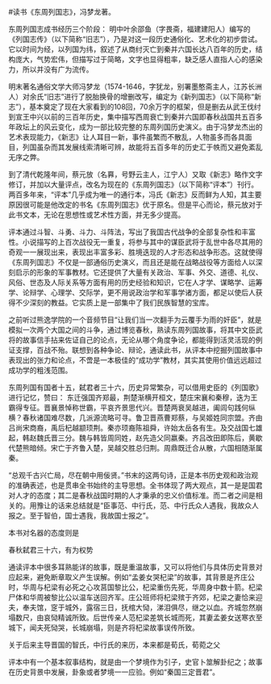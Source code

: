 \#读书《东周列国志》，冯梦龙著。

东周列国志成书经历三个阶段：
明中叶余邵鱼（字畏斋，福建建阳人）编写的《列国志传》（以下简称“旧志”），乃是对这一段历史通俗化、艺术化的初步尝试。它以时间为经，以列国为纬，叙述了从商纣灭亡到秦并六国长达八百年的历史，结构庞大，气势宏伟，但描写过于简略，文字也显得粗率，缺乏感人直指人心的感染力，所以并没有广为流传。

明末著名通俗文学大师冯梦龙（1574-1646，字犹龙，别署墨憨斋主人，江苏长洲人）对余氏“旧志”进行了脱胎换骨的增删改写，编定为《新列国志》（以下简称“新志”），基本奠定了现在大家看到的108回，70余万字的框架，但是删去从武王伐纣到宣王中兴以前的三百年历史，集中描写西周衰亡到秦并六国即春秋战国共五百多年政坛上的风云变化，成为一部比较完整的东周列国历史演义。由于冯梦龙杰出的艺术表现能力，《新志》让人耳目一新，事件虽繁而不散乱，人物虽多而各具面目，列国虽杂而其发展线索清晰可辨，故能将五百多年的历史汇于帙而又避免紊乱无序之弊。

到了清代乾隆年间，蔡元放（名奡，号野云主人，江宁人）又取《新志》略作文字修订，并加以大量评点，改名为现在的《东周列国志》（以下简称“评本”）刊行。两百多年来，“评本”几乎成为唯一的通行本，冯氏《新志》反而鲜为人知，其主要原因很可能是他改定的书名《东周列国志》优于原名。但是平心而论，蔡元放对于此书文本，无论在思想性或艺术性方面，并无多少提高。

评本通过斗智、斗勇、斗力、斗阵法，写出了我国古代战争的全部复杂性和丰富性。小说描写的上百次战役无一重复，将参与其中的谋臣武将于乱世中各尽其用的奇观一一展现出来，表现出丰富多彩、胜境迭现的人才形态和战争形态。这就使得《东周列国志》不仅是一部通俗历史演义，而且还是能在战略战役等方面给人以深刻启示的形象的军事教材。它还提供了大量有关政治、军事、外交、道德、礼仪、风俗、世态及人际关系等方面有用的历史经验和知识，它在人才学、谋略学、运筹学、论辩学、心理学、交际学，更不用说政治学和军事学诸方面，都足以使后人获得不少深刻的教益。它实质上是一部集中了我们民族智慧的宝库。

之前听过熊逸学院的一个音频节目“让我们当一次翻手为云覆手为雨的奸臣”，就是模拟一次两个大国之间的斗争，通过博览春秋，熟读东周列国故事，将其中文臣武将的故事信手拈来佐证自己的论点，无论从哪个角度争论，都能得到活灵活现的例证支撑，百战不殆。联想到各种争论、辩论，通读此书，从评本中挖掘列国故事中表现出的张力和论点，不啻是一本极佳的“成功学”教材，其实其使用价值远远超过成功学的粗浅范围。

东周列国有国者十五，弑君者三十六，历史异常繁杂，可以借用史臣的《列国歌》进行记忆，赞曰：
东迁强国齐郑最，荆楚渐横开桓文，楚庄宋襄和秦穆，迭为王霸得专征。晋襄景悼称世霸，平哀齐景思代兴。晋楚两衰吴越进，阖闾句践何纵横？春秋诸国难尽数，几派源流略可寻。鲁卫晋燕曹郑蔡，与吴姬姓同宗盟。齐由吕尚宋商裔，禹后杞越颛顼荆。秦亦顼裔陈祖舜，许始太岳各有生。及交战国七雄起，韩赵魏氏晋三分。魏与韩皆周同姓，赵先造父同嬴秦。齐吕改田即陈后，黄歇代楚熊暗倾。宋亡于齐鲁入楚，吴越交胜总归荆。周鼎既迁合从散，六国相随渐属秦。

“总观千古兴亡局，尽在朝中用佞贤。”书末的这两句诗，正是本书历史观和政治观的准确表述，也是贯串全书始终的主导思想。全书体现了两大观点，其一是是国君对人才的态度；其二是春秋战国时期的人才秉承的忠义价值标准。而二者之间是相关的。用豫让的话来总结就是“臣事范、中行氏，范、中行氏众人遇我，我故众人报之。至于智伯，国士遇我，我故国士报之”。

本书对名器的态度则是

春秋弑君三十六，有为权势

通读评本中很多耳熟能详的故事，既是重温故事，又可以将他们与具体历史背景对应起来，避免断章取义产生误解。例如“孟姜女哭杞梁”的故事，其背景是齐庄公时，华周与杞梁有必死之心攻莒国黎比公，杞梁重伤先死，华周身中数十箭。杞梁尸体和华周被黎比公以温车送回齐军。庄公班师将杞梁殡于齐郊，杞梁之妻恰来迎夫，奉夫馆，窆于城外，露宿三日，抚棺大恸，涕泪俱尽，继之以血。齐城忽然崩塌数尺，由哀恸精诚所致。后世传亲人范杞梁差筑长城而死，其妻孟姜女送寒衣至城下，闻夫死恸哭，长城崩塌，则是齐将杞梁故事误传所致。

关于后来主导晋国的智氏，中行氏的来历，本来都是荀氏，荀菀之父

评本中有一个基本叙事结构，就是由一个梦境作为引子，史官卜筮解卦纪之；故事在历史背景中发展，卦象或者梦境一一应验。例如“秦国三定晋君”。
